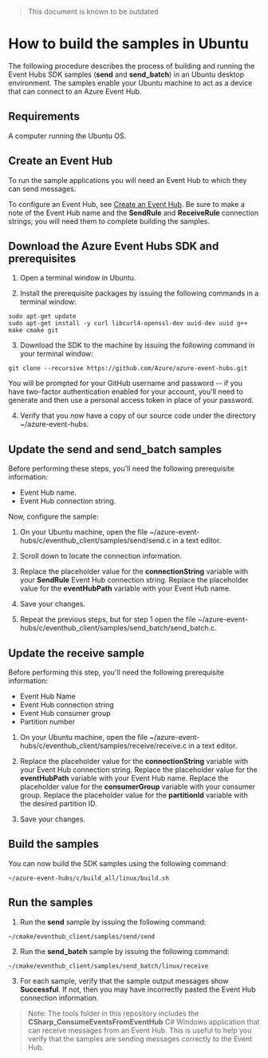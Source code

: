 <properties
  pageTitle="How to build the samples in Ubuntu"
  description="Build the Event Hubs SDK samples in Ubuntu"
  services="azure-iot"
  documentationCenter=".net"
  authors="dominicbetts"
  manager="timlt"
  editor=""/>

<tags
  ms.service="azure-iot"
  ms.workload="tbd"
  ms.tgt_pltfrm="na"
  ms.devlang="na"
  ms.topic="article"
  ms.date="05/29/2015"
  ms.author="dobett"/>

> This document is known to be outdated

# How to build the samples in Ubuntu

The following procedure describes the process of building and running the Event Hubs SDK samples (**send** and **send_batch**) in an Ubuntu desktop environment. The samples enable your Ubuntu machine to act as a device that can connect to an Azure Event Hub.

## Requirements

A computer running the Ubuntu OS.

## Create an Event Hub

To run the sample applications you will need an Event Hub to which they can send messages.

To configure an Event Hub, see [Create an Event Hub](./create_event_hub.md). Be sure to make a note of the Event Hub name and the **SendRule** and **ReceiveRule** connection strings; you will need them to complete building the samples.

## Download the Azure Event Hubs SDK and prerequisites

1. Open a terminal window in Ubuntu.

2. Install the prerequisite packages by issuing the following commands in a terminal window:

```
sudo apt-get update
sudo apt-get install -y curl libcurl4-openssl-dev uuid-dev uuid g++ make cmake git
```

3. Download the SDK to the machine by issuing the following command in your terminal window:

```
git clone --recursive https://github.com/Azure/azure-event-hubs.git
```

  You will be prompted for your GitHub username and password -- if you have two-factor authentication enabled for your account, you'll need to generate and then use a personal access token in place of your password.

4. Verify that you now have a copy of our source code under the directory ~/azure-event-hubs.

## Update the send and send_batch samples

Before performing these steps, you'll need the following prerequisite information:

- Event Hub name.
- Event Hub connection string.

Now, configure the sample:

1. On your Ubuntu machine, open the file ~/azure-event-hubs/c/eventhub_client/samples/send/send.c in a text editor.

2. Scroll down to locate the connection information.

3. Replace the placeholder value for the **connectionString** variable with your **SendRule** Event Hub connection string. Replace the placeholder value for the **eventHubPath** variable with your Event Hub name.

4. Save your changes.

6. Repeat the previous steps, but for step 1 open the file ~/azure-event-hubs/c/eventhub_client/samples/send_batch/send_batch.c.

## Update the receive sample

Before performing this step, you'll need the following prerequisite information:

- Event Hub Name
- Event Hub connection string
- Event Hub consumer group
- Partition number

1. On your Ubuntu machine, open the file ~/azure-event-hubs/c/eventhub_client/samples/receive/receive.c in a text editor.

2. Replace the placeholder value for the **connectionString** variable with your Event Hub connection string. Replace the placeholder value for the **eventHubPath** variable with your Event Hub name. Replace the placeholder value for the **consumerGroup** variable with your consumer group. Replace the placeholder value for the **partitionId** variable with the desired partition ID.

3. Save your changes.

## Build the samples

You can now build the SDK samples using the following command:

```
~/azure-event-hubs/c/build_all/linux/build.sh
```

## Run the samples

1. Run the **send** sample by issuing the following command:

```
~/cmake/eventhub_client/samples/send/send
```

2. Run the **send_batch** sample by issuing the following command:

```
~/cmake/eventhub_client/samples/send_batch/linux/receive
```

3. For each sample, verify that the sample output messages show **Successful**. If not, then you may have incorrectly pasted the Event Hub connection information.

>Note: The tools folder in this repository includes the **CSharp_ConsumeEventsFromEventHub** C# Windows application that can receive messages from an Event Hub. This is useful to help you verify that the samples are sending messages correctly to the Event Hub.
